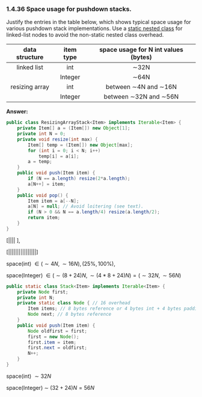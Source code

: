 ### 1.4.36 Space usage for pushdown stacks.

Justify the entries in the table below, which shows typical space usage for various pushdown stack implementations. Use a <u>static nested class</u> for linked-list nodes to avoid the non-static nested class overhead.



| data structure | item type | space usage for N int values (bytes) |
| :------------: | :-------: | :----------------------------------: |
|  linked list   |    int    |                 ∼32N                 |
|                |  Integer  |                 ∼64N                 |
| resizing array |    int    |         between ∼4N and ∼16N         |
|                |  Integer  |        between ∼32N and ∼56N         |



**Answer:**

```java
public class ResizingArrayStack<Item> implements Iterable<Item> {
    private Item[] a = (Item[]) new Object[1];
    private int N = 0;
    private void resize(int max) {
        Item[] temp = (Item[]) new Object[max]; 
        for (int i = 0; i < N; i++)
            temp[i] = a[i]; 
        a = temp;
    }
    public void push(Item item) {
        if (N == a.length) resize(2*a.length);
        a[N++] = item;  
    }
    public void pop() {
        Item item = a[--N];
        a[N] = null; // Avoid loitering (see text).
        if (N > 0 && N == a.length/4) resize(a.length/2);
        return item;
    }
}
```

 [||||                         ],

 [||||||||||||||||]

space(int) $\in (\sim4N, \sim 16N), (25\% ,100\%)$, 

space(Integer) $\in (\sim (8+24)N, \sim(4 * 8+ 24)N) = (\sim 32N, \sim56N)$    

```java
public static class Stack<Item> implements Iterable<Item> {
    private Node first;
    private int N;
    private static class Node { // 16 overhead
        Item items; // 8 bytes reference or 4 bytes int + 4 bytes padding
        Node next; // 8 bytes reference
    }
    public void push(Item item) {
        Node oldfirst = first;
        first = new Node(); 
        first.item = item; 
        first.next = oldfirst; 
        N++;
    }
}
```

space(int) $\sim 32N$

space(Integer) $\sim ~(32+24)N = 56N$
